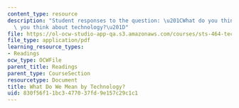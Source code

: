 ```yaml
---
content_type: resource
description: "Student responses to the question: \u201CWhat do you think about when\
  \ you think about technology?\u201D"
file: https://ol-ocw-studio-app-qa.s3.amazonaws.com/courses/sts-464-technology-and-the-literary-imagination-spring-2008/830f56f11bc3477037fd9e157c29c1c1_tech_responses.pdf
file_type: application/pdf
learning_resource_types:
- Readings
ocw_type: OCWFile
parent_title: Readings
parent_type: CourseSection
resourcetype: Document
title: What Do We Mean by Technology?
uid: 830f56f1-1bc3-4770-37fd-9e157c29c1c1
---
```

